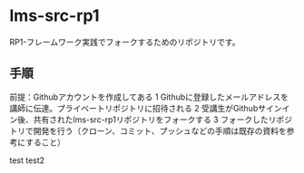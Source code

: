 # lms-src-rp1
RP1-フレームワーク実践でフォークするためのリポジトリです。

## 手順
前提：Githubアカウントを作成してある
1 Githubに登録したメールアドレスを講師に伝達。プライベートリポジトリに招待される
2 受講生がGithubサインイン後、共有されたlms-src-rp1リポジトリをフォークする
3 フォークしたリポジトリで開発を行う（クローン、コミット、プッシュなどの手順は既存の資料を参考にすること）

test
test2